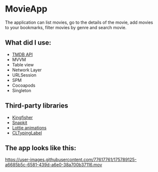 # MovieApp
The application can list movies, go to the details of the movie, add movies to your bookmarks, filter movies by genre and search movie.


## What did I use:
- [TMDB API](https://www.themoviedb.org)
- MVVM
- Table view
- Network Layer
- URLSession
- SPM
- Cocoapods
- Singleton

## Third-party libraries
- [Kingfisher](https://github.com/onevcat/Kingfisher)
- [Snapkit](https://github.com/SnapKit/SnapKit)
- [Lottie animations](https://github.com/airbnb/lottie-ios)
- [CLTypingLabel](https://github.com/cl7/CLTypingLabel)

## The app looks like this:


https://user-images.githubusercontent.com/77617761/175789125-a6685b5c-6581-439d-a6e0-38a700b37116.mov

